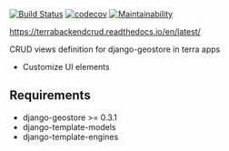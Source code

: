 [![Build Status](https://travis-ci.org/Terralego/django-terra-geocrud.svg?branch=master)](https://travis-ci.org/Terralego/django-terra-geocrud)
[![codecov](https://codecov.io/gh/Terralego/django-terra-geocrud/branch/master/graph/badge.svg)](https://codecov.io/gh/Terralego/django-terra-geocrud)
[![Maintainability](https://api.codeclimate.com/v1/badges/633c620b6dcfc0e18df2/maintainability)](https://codeclimate.com/github/Terralego/django-terra-geocrud/maintainability)

https://terrabackendcrud.readthedocs.io/en/latest/

CRUD views definition for django-geostore in terra apps

* Customize UI elements

## Requirements

* django-geostore >= 0.3.1
* django-template-models
* django-template-engines
